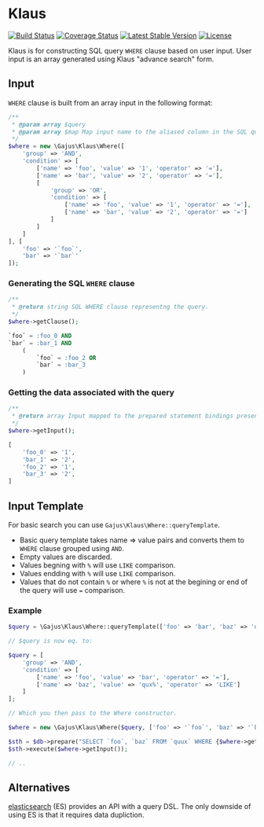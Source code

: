 # Klaus

[![Build Status](https://travis-ci.org/gajus/klaus.png?branch=master)](https://travis-ci.org/gajus/klaus)
[![Coverage Status](https://coveralls.io/repos/gajus/klaus/badge.png?branch=master)](https://coveralls.io/r/gajus/klaus?branch=master)
[![Latest Stable Version](https://poser.pugx.org/gajus/klaus/version.png)](https://packagist.org/packages/gajus/klaus)
[![License](https://poser.pugx.org/gajus/klaus/license.png)](https://packagist.org/packages/gajus/klaus)

Klaus is for constructing SQL query `WHERE` clause based on user input. User input is an array generated using Klaus "advance search" form.

## Input

`WHERE` clause is built from an array input in the following format:

```php
/**
 * @param array $query
 * @param array $map Map input name to the aliased column in the SQL query, e.g. ['name' => '`p1`.`name`'].
 */
$where = new \Gajus\Klaus\Where([
    'group' => 'AND',
    'condition' => [
        ['name' => 'foo', 'value' => '1', 'operator' => '='],
        ['name' => 'bar', 'value' => '2', 'operator' => '='],
        [
            'group' => 'OR',
            'condition' => [
                ['name' => 'foo', 'value' => '1', 'operator' => '='],
                ['name' => 'bar', 'value' => '2', 'operator' => '=']
            ]
        ]
    ]
], [
    'foo' => '`foo`',
    'bar' => '`bar`'
]);
```

### Generating the SQL `WHERE` clause

```php
/**
 * @return string SQL WHERE clause representng the query.
 */
$where->getClause();
```

```sql
`foo` = :foo_0 AND
`bar` = :bar_1 AND
    (
        `foo` = :foo_2 OR
        `bar` = :bar_3
    )
```

### Getting the data associated with the query

```php
/**
 * @return array Input mapped to the prepared statement bindings present in the WHERE clause.
 */
$where->getInput();
```

```php
[
    'foo_0' => '1',
    'bar_1' => '2',
    'foo_2' => '1',
    'bar_3' => '2',
]
```

## Input Template

For basic search you can use `Gajus\Klaus\Where::queryTemplate`.

* Basic query template takes name => value pairs and converts them to `WHERE` clause grouped using `AND`.
* Empty values are discarded.
* Values begning with `%` will use `LIKE` comparison.
* Values endding with `%` will use `LIKE` comparison.
* Values that do not contain `%` or where `%` is not at the begining or end of the query will use `=` comparison.

### Example

```php
$query = \Gajus\Klaus\Where::queryTemplate(['foo' => 'bar', 'baz' => 'qux%']);

// $query is now eq. to:

$query = [
    'group' => 'AND',
    'condition' => [
        ['name' => 'foo', 'value' => 'bar', 'operator' => '='],
        ['name' => 'baz', 'value' => 'qux%', 'operator' => 'LIKE']
    ]
];

// Which you then pass to the Where constructor.

$where = new \Gajus\Klaus\Where($query, ['foo' => '`foo`', 'baz' => '`baz`']);

$sth = $db->prepare("SELECT `foo`, `baz` FROM `quux` WHERE {$where->getClause()}");
$sth->execute($where->getInput());

// ..
```

## Alternatives

[elasticsearch](http://www.elasticsearch.org/guide/en/elasticsearch/reference/current/query-dsl-query-string-query.html) (ES) provides an API with a query DSL. The only downside of using ES is that it requires data dupliction.